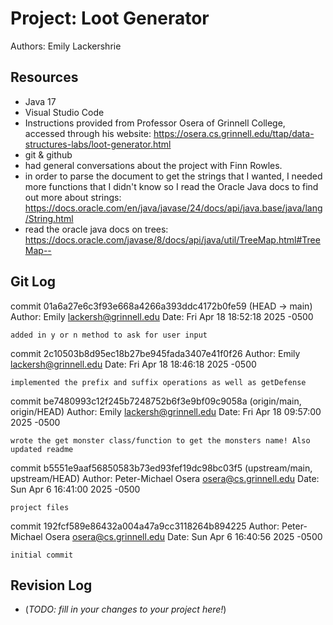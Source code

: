 # Project: Loot Generator

Authors: Emily Lackershrie

## Resources

+ Java 17
+ Visual Studio Code
+ Instructions provided from Professor Osera of Grinnell College, accessed through his website: 
  https://osera.cs.grinnell.edu/ttap/data-structures-labs/loot-generator.html
+ git & github
+ had general conversations about the project with Finn Rowles.
+ in order to parse the document to get the strings that I wanted, I needed more functions that I didn't know so I read the Oracle Java docs to find out more about strings:
  https://docs.oracle.com/en/java/javase/24/docs/api/java.base/java/lang/String.html
+ read the oracle java docs on trees: 
  https://docs.oracle.com/javase/8/docs/api/java/util/TreeMap.html#TreeMap--

## Git Log

commit 01a6a27e6c3f93e668a4266a393ddc4172b0fe59 (HEAD -> main)
Author: Emily <lackersh@grinnell.edu>
Date:   Fri Apr 18 18:52:18 2025 -0500

    added in y or n method to ask for user input

commit 2c10503b8d95ec18b27be945fada3407e41f0f26
Author: Emily <lackersh@grinnell.edu>
Date:   Fri Apr 18 18:46:18 2025 -0500

    implemented the prefix and suffix operations as well as getDefense

commit be7480993c12f245b7248752b6f3e9bf09c9058a (origin/main, origin/HEAD)
Author: Emily <lackersh@grinnell.edu>
Date:   Fri Apr 18 09:57:00 2025 -0500

    wrote the get monster class/function to get the monsters name! Also updated readme

commit b5551e9aaf56850583b73ed93fef19dc98bc03f5 (upstream/main, upstream/HEAD)
Author: Peter-Michael Osera <osera@cs.grinnell.edu>
Date:   Sun Apr 6 16:41:00 2025 -0500

    project files

commit 192fcf589e86432a004a47a9cc3118264b894225
Author: Peter-Michael Osera <osera@cs.grinnell.edu>
Date:   Sun Apr 6 16:40:56 2025 -0500

    initial commit

## Revision Log

*   (_TODO: fill in your changes to your project here!_)
